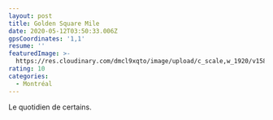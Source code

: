 ```yaml
---
layout: post
title: Golden Square Mile
date: 2020-05-12T03:50:33.006Z
gpsCoordinates: '1,1'
resume: ''
featuredImage: >-
  https://res.cloudinary.com/dmcl9xqto/image/upload/c_scale,w_1920/v1589858987/LRM_EXPORT_635710025004342_20190526_212717628_fasoz5.jpg
rating: 10
categories:
  - Montréal
---
```

Le quotidien de certains.
